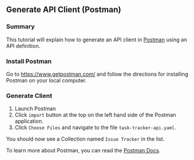 ## Generate API Client (Postman)

### Summary

This tutorial will explain how to generate an API client in [Postman](https://www.getpostman.com/) using an API definition.


### Install Postman

Go to https://www.getpostman.com/ and follow the directions for installing Postman on your local computer.


### Generate Client

1. Launch Postman
2. Click `import` button at the top on the left hand side of the Postman application.
3. Click `Choose Files` and navigate to the file `task-tracker-api.yaml`.

You should now see a Collection named `Issue Tracker` in the list.


To learn more about Postman, you can read the [Postman Docs](https://www.getpostman.com/docs/).
